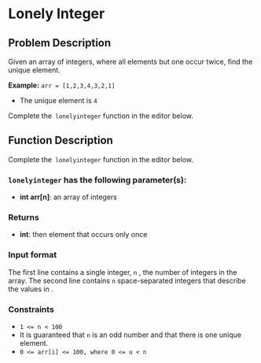 # Lonely Integer

## Problem Description

Given an array of integers, where all elements but one occur twice, find the unique element.

**Example:** 
`arr = [1,2,3,4,3,2,1]`

- The unique element is `4`

Complete the` lonelyinteger` function in the editor below.

## Function Description

Complete the` lonelyinteger` function in the editor below. 

### `lonelyinteger` has the following parameter(s):
- **int arr[n]**: an array of integers

### Returns

- **int**: then element that occurs only once

### Input format

The first line contains a single integer, `n` , the number of integers in the array.
The second line contains `n` space-separated integers that describe the values in .

### Constraints
- `1 <= n < 100`
- It is guaranteed that `n` is an odd number and that there is one unique element.
- `0 <= arr[i] <= 100, where 0 <= u < n`
